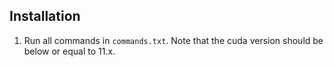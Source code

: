 ## Installation

1. Run all commands in ```commands.txt```. Note that the cuda version should be below or equal to 11.x.